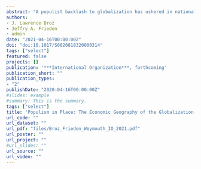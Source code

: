 ```yaml
---
abstract: "A populist backlash to globalization has ushered in nationalist governments and challenged core features of the liberal international order. Although startling in scope and urgency, the populist wave has been developing in declining regions of wealthy countries for some time. Trade, offshoring, and automation have steadily reduced the jobs and wages of industrial workers since at least the 1970s. The decline in manufacturing employment initiated the deterioration of social and economic conditions in affected communities, exacerbating inequalities between depressed rural areas and small cities and towns, on the one hand, and thriving cities, on the other. The global financial crisis of 2008 catalyzed these divisions as communities already in decline suffered deeper and longer economic downturns than metropolitan areas where superstar knowledge, technology, and service-oriented firms agglomerate. We document many of these trends across the US and Europe, and demonstrate that populist support is strongest in communities that experienced long-term economic and social decline. Institutional differences in labor markets and electoral rules across developed democracies may explain some of the variation in populists’ electoral success. Renewed support for the liberal international order may require a rejuvenation of distressed communities and a reduction of stark regional inequalities." 
authors:
- J. Lawrence Broz
- Jeffry A. Frieden
- admin
date: "2021-04-16T00:00:00Z"
doi: "doi:10.1017/S0020818320000314"
tags: ["select"]
featured: false
projects: []
publication: '***International Organization***, forthcoming'
publication_short: ""
publication_types:
- "2"
publishDate: "2020-04-16T00:00:00Z"
#slides: example
#summary: This is the summary.
tags: ["select"]
title: 'Populism in Place: The Economic Geography of the Globalization Backlash'
url_code: ""
url_dataset: ""
url_pdf: "files/Broz_Frieden_Weymouth_IO_2021.pdf"
url_poster: ""
url_project: ""
#url_slides: ""
url_source: ""
url_video: ""
---
```



